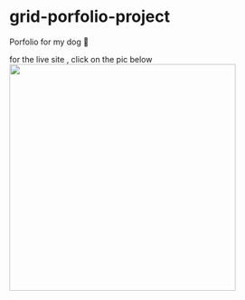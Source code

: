 # grid-porfolio-project
Porfolio for my dog 🐶

for the live site , click on the pic below </br>
 <a href="https://shish-profile.netlify.app/"><img src='https://ik.imagekit.io/mtbrfqmmh/Screenshot_16_SzRMYHfh8g.png?ik-sdk-version=javascript-1.4.3&updatedAt=1663963220103'  height='400'></a>
 
